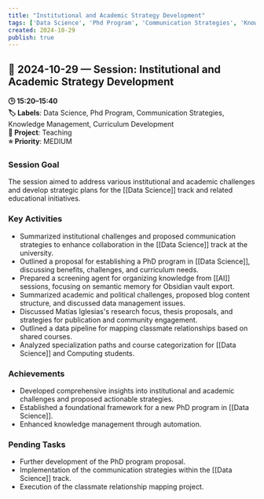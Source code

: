 ```yaml
---
title: "Institutional and Academic Strategy Development"
tags: ['Data Science', 'Phd Program', 'Communication Strategies', 'Knowledge Management', 'Curriculum Development']
created: 2024-10-29
publish: true
---
```


## 📅 2024-10-29 — Session: Institutional and Academic Strategy Development

**🕒 15:20–15:40**  
**🏷️ Labels**: Data Science, Phd Program, Communication Strategies, Knowledge Management, Curriculum Development  
**📂 Project**: Teaching  
**⭐ Priority**: MEDIUM  


### Session Goal
The session aimed to address various institutional and academic challenges and develop strategic plans for the [[Data Science]] track and related educational initiatives.

### Key Activities
- Summarized institutional challenges and proposed communication strategies to enhance collaboration in the [[Data Science]] track at the university.
- Outlined a proposal for establishing a PhD program in [[Data Science]], discussing benefits, challenges, and curriculum needs.
- Prepared a screening agent for organizing knowledge from [[AI]] sessions, focusing on semantic memory for Obsidian vault export.
- Summarized academic and political challenges, proposed blog content structure, and discussed data management issues.
- Discussed Matías Iglesias's research focus, thesis proposals, and strategies for publication and community engagement.
- Outlined a data pipeline for mapping classmate relationships based on shared courses.
- Analyzed specialization paths and course categorization for [[Data Science]] and Computing students.

### Achievements
- Developed comprehensive insights into institutional and academic challenges and proposed actionable strategies.
- Established a foundational framework for a new PhD program in [[Data Science]].
- Enhanced knowledge management through automation.

### Pending Tasks
- Further development of the PhD program proposal.
- Implementation of the communication strategies within the [[Data Science]] track.
- Execution of the classmate relationship mapping project.
